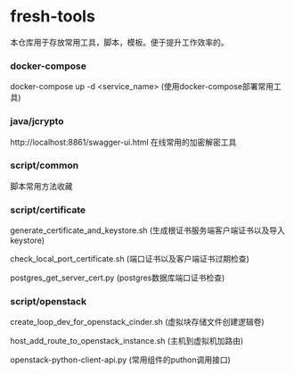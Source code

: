 # fresh-tools

本仓库用于存放常用工具，脚本，模板。便于提升工作效率的。

### docker-compose

docker-compose up -d <service_name> (使用docker-compose部署常用工具)

### java/jcrypto

http://localhost:8861/swagger-ui.html 在线常用的加密解密工具

### script/common

脚本常用方法收藏

### script/certificate

generate_certificate_and_keystore.sh (生成根证书服务端客户端证书以及导入keystore)

check_local_port_certificate.sh	(端口证书以及客户端证书过期检查)

postgres_get_server_cert.py	(postgres数据库端口证书检查)

### script/openstack

create_loop_dev_for_openstack_cinder.sh	(虚拟块存储文件创建逻辑卷)

host_add_route_to_openstack_instance.sh	(主机到虚拟机加路由)

openstack-python-client-api.py (常用组件的puthon调用接口)

